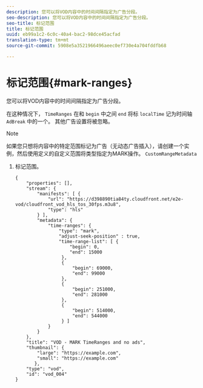 ```yaml
---
description: 您可以将VOD内容中的时间间隔指定为广告分段。
seo-description: 您可以将VOD内容中的时间间隔指定为广告分段。
seo-title: 标记范围
title: 标记范围
uuid: eb99a1c2-6c0c-40a4-bac2-98dce45acfad
translation-type: tm+mt
source-git-commit: 5908e5a3521966496aeec0ef730e4a704fddfb68

---
```



# 标记范围{#mark-ranges}

您可以将VOD内容中的时间间隔指定为广告分段。

在这种情况下， `TimeRanges` 在和 `begin` 中之间 `end` 将标 `localTime` 记为时间轴 `AdBreak` 中的一个。 其他广告设置将被忽略。

>[!NOTE]
>
>如果您只想将内容中的特定范围标记为广告（无动态广告插入），请创建一个实例，然后使用定义的自定义范围将类型指定为MARK操作。 `CustomRangeMetadata`

1. 标记范围。

   ```
   {   
       "properties": [],
       "stream": {
           "manifests": [ {
               "url": "https://d398890tia84ty.cloudfront.net/e2e-vod/cloudfront_vod_hls_tos_30fps.m3u8",
               "type": "hls"
           } ],
           "metadata": {
               "time-ranges": {
                   "type": "mark",
                   "adjust-seek-position" : true,   
                   "time-range-list": [ {
                       "begin": 0,
                       "end": 15000
                    },
                    {
                        "begin": 69000,
                        "end": 99000
                    },
                    {
                        "begin": 251000,
                        "end": 281000
                    },
                    {
                        "begin": 514000,
                        "end": 544000
                    } ]
               }
           }           
       },   
       "title": "VOD - MARK TimeRanges and no ads",
       "thumbnail": {
           "large": "https://example.com",
           "small": "https://example.com"
          },
       "type": "vod",
       "id": "vod_004"
   }
   ```

